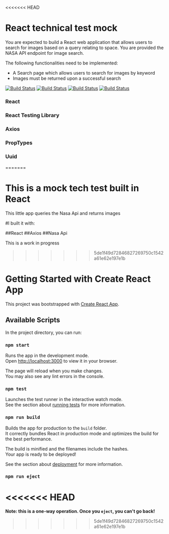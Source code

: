 <<<<<<< HEAD
# React technical test mock
You are expected to build a React web application that allows users to search for images based on a query relating to space. You are provided the NASA API endpoint for image search.

The following functionalities need to be implemented:
- A Search page which allows users to search for images by keyword
- Images must be returned upon a successful search

[![Build Status](https://img.shields.io/badge/UFOs-We%20are%20not%20alone-green)](https://github.com/eriqabonie/) 
[![Build Status](https://img.shields.io/github/issues/eriqabonie/tech-test)](https://github.com/eriqabonie/) [![Build Status](https://img.shields.io/github/forks/eriqabonie/tech-test)](https://github.com/eriqabonie/) [![Build Status](https://img.shields.io/github/stars/eriqabonie/tech-test)](https://github.com/eriqabonie/)

### React
### React Testing Library
### Axios
### PropTypes
### Uuid

=======

# This is a mock tech test built in React

This little app queries the Nasa Api and returns images

#I built it with:

##React
##Axios
##Nasa Api

This is a work in progress
>>>>>>> 5de1f49d72846827269750c1542a61e62e197e1b

# Getting Started with Create React App

This project was bootstrapped with [Create React App](https://github.com/facebook/create-react-app).

## Available Scripts

In the project directory, you can run:

### `npm start`

Runs the app in the development mode.\
Open [http://localhost:3000](http://localhost:3000) to view it in your browser.

The page will reload when you make changes.\
You may also see any lint errors in the console.

### `npm test`

Launches the test runner in the interactive watch mode.\
See the section about [running tests](https://facebook.github.io/create-react-app/docs/running-tests) for more information.

### `npm run build`

Builds the app for production to the `build` folder.\
It correctly bundles React in production mode and optimizes the build for the best performance.

The build is minified and the filenames include the hashes.\
Your app is ready to be deployed!

See the section about [deployment](https://facebook.github.io/create-react-app/docs/deployment) for more information.

### `npm run eject`

<<<<<<< HEAD
=======
**Note: this is a one-way operation. Once you `eject`, you can't go back!**
>>>>>>> 5de1f49d72846827269750c1542a61e62e197e1b
